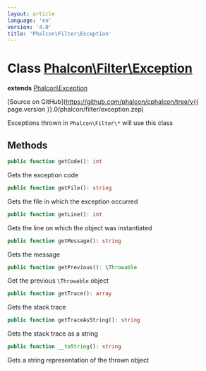 ```yaml
---
layout: article
language: 'en'
version: '4.0'
title: 'Phalcon\Filter\Exception'
---
```

# Class [Phalcon\Filter\Exception](Phalcon_Filter_Exception)

**extends** [Phalcon\Exception](Phalcon_Exception)

[Source on GitHub](https://github.com/phalcon/cphalcon/tree/v{{ page.version }}.0/phalcon/filter/exception.zep)

Exceptions thrown in `Phalcon\Filter\*` will use this class

## Methods
```php
public function getCode(): int
```
Gets the exception code

```php
public function getFile(): string
```
Gets the file in which the exception occurred

```php
public function getLine(): int
```
Gets the line on which the object was instantiated

```php
public function getMessage(): string
```
Gets the message

```php
public function getPrevious(): \Throwable
```
Get the previous `\Throwable` object

```php
public function getTrace(): array
```
Gets the stack trace

```php
public function getTraceAsString(): string
```
Gets the stack trace as a string

```php
public function __toString(): string
```
Gets a string representation of the thrown object
